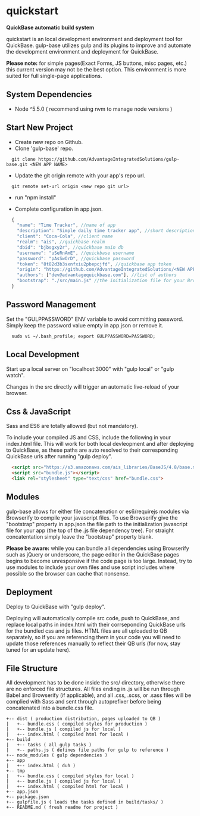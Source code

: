 # quickstart
**QuickBase automatic build system**

quickstart is an local development environment and deployment tool for QuickBase. gulp-base utilizes gulp and its plugins to improve and automate the development environment and deployment for QuickBase.

**Please note:** for simple pages(Exact Forms, JS buttons, misc pages, etc.) this current version may not be the best option. This environment is more suited for full single-page applications.

## System Dependencies
* Node ^5.5.0 ( recommend using nvm to manage node versions )

## Start New Project
* Create new repo on Github.
* Clone 'gulp-base' repo.
```shell
  git clone https://github.com/AdvantageIntegratedSolutions/gulp-base.git <NEW APP NAME>
```

* Update the git origin remote with your app's repo url.
```shell
  git remote set-url origin <new repo git url>
```
* run "npm install"

* Complete configuration in app.json.
```js
  {
    "name": "Time Tracker", //name of app
    "description": "Simple daily time tracker app", //short description of app
    "client": "Coca-Cola", //client name
    "realm": "ais", //quickbase realm
    "dbid": "bjbsgxy2r", //quickbase main db
    "username": "uSeRnAmE", //quickbase username
    "password": "pAsSwOrD", //quickbase password
    "token": "8t82d3b3sxnfxiu2pbepcjfd", //quickbase app token
    "origin": "https://github.com/AdvantageIntegratedSolutions/<NEW APP NAME>.git", //url
    "authors": ["dev@advantagequickbase.com"], //list of authors
    "bootstrap": "./src/main.js" //the initialization file for your Browserify modules. leave blank for concatenation instead.
  }
```

## Password Management
Set the "GULPPASSWORD" ENV variable to avoid committing password. Simply keep the password value empty in app.json or remove it.

```shell
  sudo vi ~/.bash_profile; export GULPPASSWORD=PASSWORD;
```

## Local Development
Start up a local server on "localhost:3000" with "gulp local" or "gulp watch".

Changes in the src directly will trigger an automatic live-reload of your browser.

## Css & JavaScript
Sass and ES6 are totally allowed (but not mandatory).

To include your compiled JS and CSS, include the following in your index.html file. This will work for both local devleopment and after deploying to QuickBase, as these paths are auto resolved to their corresponding QuickBase urls after running "gulp deploy".
```html
  <script src="https://s3.amazonaws.com/ais_libraries/BaseJS/4.8/base.min.js"></script>
  <script src="bundle.js"></script>
  <link rel="stylesheet" type="text/css" href="bundle.css">
```

## Modules
gulp-base allows for either file concatenation or es6/requirejs modules via Browserify to compile your javascript files. To use Browserify give the "bootstrap" property in app.json the file path to the initialization javascript file for your app (the top of the .js file dependency tree). For straight concatentation simply leave the "bootstrap" property blank.

**Please be aware:** while you can bundle all dependencies using Browserify such as jQuery or underscore, the page editor in the QuickBase pages begins to become unresponsive if the code page is too large. Instead, try to use modules to include your own files and use script includes where possible so the browser can cache that nonsense.

## Deployment
Deploy to QuickBase with "gulp deploy".

Deploying will automatically compile src code, push to QuickBase, and replace local paths in index.html with their corrseponding QuickBase urls for the bundled css and js files. HTML files are all uploaded to QB separately, so if you are referencing them in your code you will need to update those references manually to reflect their QB urls (for now, stay tuned for an update here).

## File Structure
All development has to be done inside the src/ directory, otherwise there are no enforced file structures. All files ending in .js will be run through Babel and Browserify (if applicable), and all .css, .scss, or .sass files will be complied with Sass and sent through autoprefixer before being concatenated into a bundle.css file.

```
+-- dist ( production distribution, pages uploaded to QB )
|   +-- bundle.css ( compiled styles for production )
|   +-- bundle.js ( compiled js for local )
|   +-- index.html ( compiled html for local )
+-- build
|   +-- tasks ( all gulp tasks )
|   +-- paths.js ( defines file paths for gulp to reference )
+-- node_modules ( gulp dependencies )
+-- app
|   +-- index.html ( duh )
+-- tmp
|   +-- bundle.css ( compiled styles for local )
|   +-- bundle.js ( compiled js for local )
|   +-- index.html ( compiled html for local )
+-- app.json
+-- package.json
+-- gulpfile.js ( loads the tasks defined in build/tasks/ )
+-- README.md ( fresh readme for project )
```